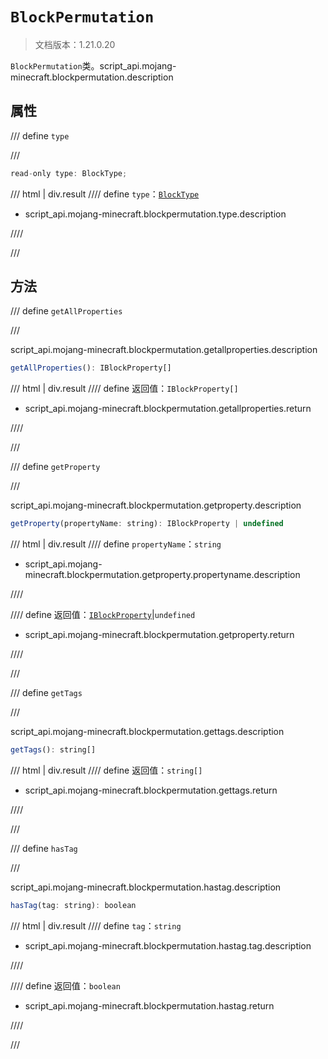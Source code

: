 # `BlockPermutation`

> 文档版本：1.21.0.20

`BlockPermutation`类。script_api.mojang-minecraft.blockpermutation.description

## 属性

/// define
`type`


///

```js
read-only type: BlockType;
```

/// html | div.result
//// define
`type`：[`BlockType`](./blocktype.md)

- script_api.mojang-minecraft.blockpermutation.type.description


////

///


## 方法

/// define
`getAllProperties`


///

script_api.mojang-minecraft.blockpermutation.getallproperties.description

```js
getAllProperties(): IBlockProperty[]
```

/// html | div.result
//// define
返回值：`IBlockProperty[]`

- script_api.mojang-minecraft.blockpermutation.getallproperties.return


////

///


/// define
`getProperty`


///

script_api.mojang-minecraft.blockpermutation.getproperty.description

```js
getProperty(propertyName: string): IBlockProperty | undefined
```

/// html | div.result
//// define
`propertyName`：`string`

- script_api.mojang-minecraft.blockpermutation.getproperty.propertyname.description


////

//// define
返回值：[`IBlockProperty`](./iblockproperty.md)|`undefined`

- script_api.mojang-minecraft.blockpermutation.getproperty.return


////

///


/// define
`getTags`


///

script_api.mojang-minecraft.blockpermutation.gettags.description

```js
getTags(): string[]
```

/// html | div.result
//// define
返回值：`string[]`

- script_api.mojang-minecraft.blockpermutation.gettags.return


////

///


/// define
`hasTag`


///

script_api.mojang-minecraft.blockpermutation.hastag.description

```js
hasTag(tag: string): boolean
```

/// html | div.result
//// define
`tag`：`string`

- script_api.mojang-minecraft.blockpermutation.hastag.tag.description


////

//// define
返回值：`boolean`

- script_api.mojang-minecraft.blockpermutation.hastag.return


////

///


